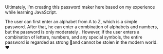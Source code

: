 Ultimately, I'm creating this password maker here based on my experience while learning JavaScript.

The user can first enter an alphabet from A to Z, which is a simple password. After that, he can enter a combination of alphabets and numbers, but the password is only moderately . However, if the user enters a combination of letters, numbers, and any special symbols, the entire password is regarded as strong 💪and cannot be stolen in the modern world.❤️
